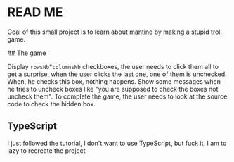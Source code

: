 # READ ME

Goal of this small project is to learn about [mantine](https://mantine.dev) by
making a stupid troll game.

## The game

Display `rowsNb`*`columnsNb` checkboxes, the user needs to click them all to get
a surprise, when the user clicks the last one, one of them is unchecked. When,
he checks this box, nothing happens. Show some messages when he tries to uncheck
boxes like "you are supposed to check the boxes not uncheck them". To complete
the game, the user needs to look at the source code to check the hidden box.

## TypeScript

I just followed the tutorial, I don't want to use TypeScript, but fuck it, I am
to lazy to recreate the project
